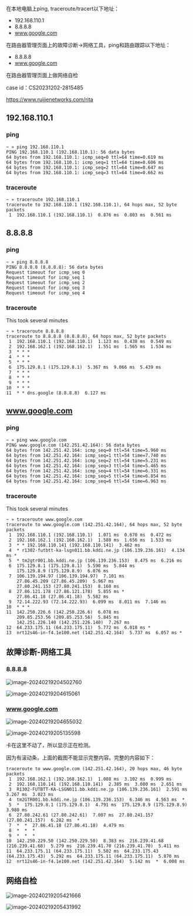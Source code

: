 在本地电脑上ping, traceroute/tracert以下地址：

- 192.168.110.1
- 8.8.8.8
- www.google.com

在路由器管理页面上的故障诊断->网络工具，ping和路由跟踪以下地址：

- 8.8.8.8
- www.google.com

在路由器管理页面上做网络自检



case id：CS20231202-2815485

https://www.ruijienetworks.com/rita



## 192.168.110.1

### ping

```
~ » ping 192.168.110.1
PING 192.168.110.1 (192.168.110.1): 56 data bytes
64 bytes from 192.168.110.1: icmp_seq=0 ttl=64 time=0.619 ms
64 bytes from 192.168.110.1: icmp_seq=1 ttl=64 time=0.606 ms
64 bytes from 192.168.110.1: icmp_seq=2 ttl=64 time=0.647 ms
64 bytes from 192.168.110.1: icmp_seq=3 ttl=64 time=0.662 ms
```

### traceroute

```
~ » traceroute 192.168.110.1
traceroute to 192.168.110.1 (192.168.110.1), 64 hops max, 52 byte packets
 1  192.168.110.1 (192.168.110.1)  0.876 ms  0.803 ms  0.561 ms
```

## 8.8.8.8

### ping

```
~ » ping 8.8.8.8
PING 8.8.8.8 (8.8.8.8): 56 data bytes
Request timeout for icmp_seq 0
Request timeout for icmp_seq 1
Request timeout for icmp_seq 2
Request timeout for icmp_seq 3
Request timeout for icmp_seq 4
```

### traceroute

This took several minutes

```
~ » traceroute 8.8.8.8
traceroute to 8.8.8.8 (8.8.8.8), 64 hops max, 52 byte packets
 1  192.168.110.1 (192.168.110.1)  1.123 ms  0.438 ms  0.549 ms
 2  192.168.162.1 (192.168.162.1)  1.551 ms  1.565 ms  1.534 ms
 3  * * *
 4  * * *
 5  * * *
 6  175.129.8.1 (175.129.8.1)  5.367 ms  9.066 ms  5.439 ms
 7  * * *
 8  * * *
 9  * * *
10  * * *
11  * * dns.google (8.8.8.8)  6.127 ms
```

## www.google.com

### ping

```
~ » ping www.google.com
PING www.google.com (142.251.42.164): 56 data bytes
64 bytes from 142.251.42.164: icmp_seq=0 ttl=54 time=5.960 ms
64 bytes from 142.251.42.164: icmp_seq=1 ttl=54 time=7.740 ms
64 bytes from 142.251.42.164: icmp_seq=2 ttl=54 time=5.231 ms
64 bytes from 142.251.42.164: icmp_seq=3 ttl=54 time=5.465 ms
64 bytes from 142.251.42.164: icmp_seq=4 ttl=54 time=6.331 ms
64 bytes from 142.251.42.164: icmp_seq=5 ttl=54 time=6.854 ms
64 bytes from 142.251.42.164: icmp_seq=6 ttl=54 time=6.963 ms
```

### traceroute

This took several minutes

```
~ » traceroute www.google.com
traceroute to www.google.com (142.251.42.164), 64 hops max, 52 byte packets
 1  192.168.110.1 (192.168.110.1)  1.071 ms  0.670 ms  0.472 ms
 2  192.168.162.1 (192.168.162.1)  1.588 ms  1.656 ms  1.533 ms
 3  * * 192.168.110.141 (192.168.110.141)  3.462 ms
 4  * r1302-futbtt-ka-lsgn011.bb.kddi.ne.jp (106.139.236.161)  4.134 ms *
 5  * tm2gtr001.bb.kddi.ne.jp (106.139.236.153)  8.475 ms  6.216 ms
 6  175.129.8.1 (175.129.8.1)  5.590 ms  5.844 ms
    175.129.8.9 (175.129.8.9)  6.076 ms
 7  106.139.194.97 (106.139.194.97)  7.101 ms
    27.86.45.209 (27.86.45.209)  5.967 ms
    27.80.241.153 (27.80.241.153)  8.160 ms
 8  27.86.121.178 (27.86.121.178)  5.855 ms *
    27.86.41.18 (27.86.41.18)  5.582 ms
 9  72.14.222.93 (72.14.222.93)  6.099 ms  8.011 ms  7.146 ms
10  * * *
11  142.250.226.6 (142.250.226.6)  6.078 ms
    209.85.253.56 (209.85.253.56)  5.845 ms
    142.251.226.140 (142.251.226.140)  7.267 ms
12  64.233.175.11 (64.233.175.11)  5.772 ms  6.018 ms *
13  nrt12s46-in-f4.1e100.net (142.251.42.164)  5.737 ms  6.057 ms *
```

## 故障诊断-网络工具

### 8.8.8.8

![image-20240219204502760](./assets/image-20240219204502760.png)

![image-20240219204615061](./assets/image-20240219204615061.png)

### www.google.com

![image-20240219204655032](./assets/image-20240219204655032.png)

![image-20240219205135598](./assets/image-20240219205135598.png)

卡在这里不动了，所以显示正在检测。

因为有滚动条，上面的截图不能显示完整内容。完整的内容如下：

```
traceroute to www.google.com (142.251.42.164), 20 hops max, 46 byte packets
 1  192.168.162.1 (192.168.162.1)  1.088 ms  3.102 ms  0.999 ms
 2  192.168.110.141 (192.168.110.141)  2.385 ms  3.080 ms  2.651 ms
 3  R1302-FUTBTT-KA-LSGN011.bb.kddi.ne.jp (106.139.236.161)  2.591 ms  3.267 ms  3.023 ms
 4  tm2GTR001.bb.kddi.ne.jp (106.139.236.153)  6.346 ms  4.563 ms  *
 5  *  175.129.8.1 (175.129.8.1)  4.791 ms  175.129.8.9 (175.129.8.9)  3.980 ms
 6  27.80.242.61 (27.80.242.61)  7.007 ms  27.80.241.157 (27.80.241.157)  6.282 ms  *
 7  *  *  27.86.41.18 (27.86.41.18)  4.479 ms
 8  *  *  *
 9  *  *  *
10  142.250.229.50 (142.250.229.50)  8.383 ms  216.239.41.68 (216.239.41.68)  5.279 ms  216.239.41.70 (216.239.41.70)  5.411 ms
11  64.233.175.11 (64.233.175.11)  5.502 ms  64.233.175.43 (64.233.175.43)  5.292 ms  64.233.175.11 (64.233.175.11)  5.870 ms
12  nrt12s46-in-f4.1e100.net (142.251.42.164)  5.142 ms  *  6.008 ms
```

## 网络自检

![image-20240219205421666](./assets/image-20240219205421666.png)

![image-20240219205431992](./assets/image-20240219205431992.png)
